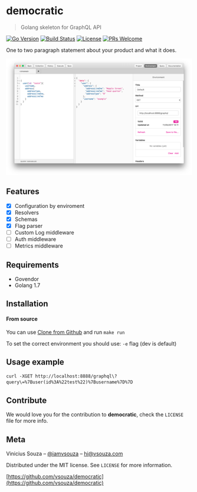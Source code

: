 # democratic
> Golang skeleton for GraphQL API

[![Go Version][go-version-image]][go-version-url]
[![Build Status][travis-image]][travis-url]
[![License][license-image]][license-url]
[![PRs Welcome](https://img.shields.io/badge/PRs-welcome-brightgreen.svg?style=flat-square)](http://makeapullrequest.com)

One to two paragraph statement about your product and what it does.

![](header.png)

## Features

- [x] Configuration by enviroment
- [x] Resolvers
- [x] Schemas
- [x] Flag parser
- [ ] Custom Log middleware
- [ ] Auth middleware
- [ ] Metrics middleware

## Requirements

- Govendor
- Golang 1.7

## Installation

#### From source
You can use [Clone from Github](http://github.com/vsouza/democratic) and run `make run` 


To set the correct environment you should use: `-e` flag (dev is default) 

## Usage example

```
curl -XGET http://localhost:8888/graphql\?query\=%7Buser(id%3A%22test%22)%7Busername%7D%7D
```

## Contribute

We would love you for the contribution to **democratic**, check the ``LICENSE`` file for more info.

## Meta

Vinicius Souza – [@iamvsouza](https://twitter.com/iamvsouza) – hi@vsouza.com

Distributed under the MIT license. See ``LICENSE`` for more information.

[https://github.com/vsouza/democratic](https://github.com/vsouza/democratic)

[go-version-image]:https://img.shields.io/badge/Go-1.7-blue.svg
[go-version-url]: https://golang.org/
[license-image]: https://img.shields.io/badge/License-MIT-blue.svg
[license-url]: LICENSE
[travis-image]: https://img.shields.io/travis/dbader/node-datadog-metrics/master.svg?style=flat-square
[travis-url]: https://travis-ci.org/dbader/node-datadog-metrics
[codebeat-image]: https://codebeat.co/badges/c19b47ea-2f9d-45df-8458-b2d952fe9dad
[codebeat-url]: https://codebeat.co/projects/github-com-vsouza-democratic